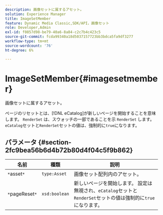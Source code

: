 ```yaml
---
description: 画像セットに属するアセット。
solution: Experience Manager
title: ImageSetMember
feature: Dynamic Media Classic,SDK/API，画像セット
role: Developer,Admin
exl-id: f0857d98-be79-40a6-8a84-c2c7b4c423c5
source-git-commit: fcda99340a18d5037157723bb3bdca5fa9df3277
workflow-type: tm+mt
source-wordcount: '76'
ht-degree: 6%

---
```


# ImageSetMember{#imagesetmember}

画像セットに属するアセット。

ページのリセットとは、[!DNL eCatalog]が新しいページを開始することを意味します。 `RenderSet` は、スウォッチの一部であることを示 `RenderSet` します。`eCatalog`セットと`RenderSet`セットの値は、強制的に`true`になります。

## パラメータ {#section-2fc9bea56b6d4b72b80d4f04c5f9b862}

| 名前 | 種類 | 説明 |
|---|---|---|
| `*`asset`*` | `type:Asset` | 画像セット配列内のアセット。 |
| `*`pageReset`*` | `xsd:boolean` | 新しいページを開始します。 設定は無視され、`eCatalog`セットと`RenderSet`セットの値は強制的に`true`になります。 |
